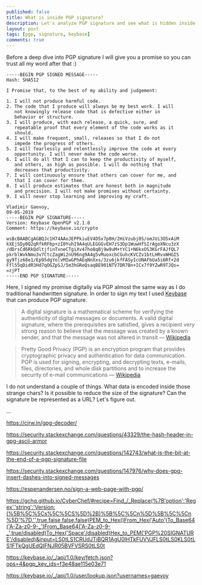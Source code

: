 ```yaml
---
published: false
title: What is inside PGP signature?
description: Let's analyze PGP signature and see what is hidden inside those strange chars.
layout: post
tags: [pgp, signature, keybase]
comments: true
---
```


Before a deep dive into PGP signature I will give you a promise so you can trust all my word after that :)

```text
-----BEGIN PGP SIGNED MESSAGE-----
Hash: SHA512

I Promise that, to the best of my ability and judgement:

1. I will not produce harmful code.
2. The code that I produce will always be my best work. I will 
   not knowingly release code that is defective either in 
   behavior or structure.
3. I will produce, with each release, a quick, sure, and 
   repeatable proof that every element of the code works as it 
   should.
4. I will make frequent, small, releases so that I do not 
   impede the progress of others.
5. I will fearlessly and relentlessly improve the code at every 
   opportunity. I will never make the code worse.
6. I will do all that I can to keep the productivity of myself, 
   and others, as high as possible. I will do nothing that 
   decreases that productivity.
7. I will continuously ensure that others can cover for me, and 
   that I can cover for them.
8. I will produce estimates that are honest both in magnitude 
   and precision. I will not make promises without certainty.
9. I will never stop learning and improving my craft.

Vladimir Gaevoy, 
09-05-2019
-----BEGIN PGP SIGNATURE-----
Version: Keybase OpenPGP v2.1.0
Comment: https://keybase.io/crypto

wsBcBAABCgAGBQJc1H74AAoJEPPkiuEV4D5x7p0H/2HiVzubj0S/omJUi3O5xAiM
kXEjSDy0Q2qRfkRFbp+zI0YuhI9A4qULEGGGvEH7zS3Dp1WuwHfSIrAgoXNcu3zX
/dDrsCd6RkQdltjfinTxneCTgiXv47ho8qBj9w9uM+tYC1+N6kxOS3KGrFAJfQL7
pkrblWvkNmu3v7CtcZagWi2nU96ng9A4g5vMuoxcbCGuhcKVCZv1btLHRvxWHGIS
gy9Tjz68e1/Ep95dgYolvMIwGPhAEqNnXxs/3zu6jkfFASyIcUNAFbUa5i6Rf+2d
Ffl55qDidR3Hd7qOGZpSJ/5m3hGReQsaqBE901NTV7DR7Bn+ICx7f9YZwR9TJQs=
=zjPT
-----END PGP SIGNATURE-----
```

Here, I signed my promise digitally via PGP almost the same way as I do traditional handwritten signature. In order to sign my text I used [Keybase](https://keybase.io/sign) that can produce PGP signature. 

> A digital signature is a mathematical scheme for verifying the authenticity of digital messages or documents. A valid digital signature, where the prerequisites are satisfied, gives a recipient very strong reason to believe that the message was created by a known sender, and that the message was not altered in transit — [Wikipedia](https://en.wikipedia.org/wiki/Digital_signature)

> Pretty Good Privacy (PGP) is an encryption program that provides cryptographic privacy and authentication for data communication. PGP is used for signing, encrypting, and decrypting texts, e-mails, files, directories, and whole disk partitions and to increase the security of e-mail communications — [Wikipedia](https://en.wikipedia.org/wiki/Pretty_Good_Privacy)

I do not understand a couple of things. What data is encoded inside those strange chars? Is it possible to reduce the size of the signature? Can the signature be represented as a URL? Let's figure out.

...

https://cirw.in/gpg-decoder/

https://security.stackexchange.com/questions/43329/the-hash-header-in-gpg-ascii-armor

https://security.stackexchange.com/questions/142743/what-is-the-bit-at-the-end-of-a-pgp-signature-file

https://security.stackexchange.com/questions/147976/why-does-gpg-insert-dashes-into-signed-messages

https://espenandersen.no/sign-a-web-page-with-pgp/

https://gchq.github.io/CyberChef/#recipe=Find_/_Replace(%7B'option':'Regex','string':'Version:(%5B%5C%5Cs%5C%5CS%5D%2B)%5B%5C%5Cn%5D%5B%5C%5Cn%5D'%7D,'',true,false,false,false)PEM_to_Hex()From_Hex('Auto')To_Base64('A-Za-z0-9-_')From_Base64('A-Za-z0-9-_',true/disabled)To_Hex('Space'/disabled)Hex_to_PEM('PGP%20SIGNATURE'/disabled)&input=LS0tLS1CRUdJTiBQR1AgU0lHTkFUVVJFLS0tLS0KLS0tLS1FTkQgUEdQIFNJR05BVFVSRS0tLS0t

https://keybase.io/_/api/1.0/key/fetch.json?ops=4&pgp_key_ids=f3e48ae115e03e71

https://keybase.io/_/api/1.0/user/lookup.json?usernames=gaevoy
